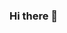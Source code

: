 ### Hi there 👋

<!--
**mdfazal/mdfazal** is a ✨ _special_ ✨ repository because its `README.md` (this file) appears on your GitHub profile.

Here are some ideas to get you started:

- 🔭 I’m currently working on Collegeshala
- 🌱 I’m currently learning Azure & Adobe XD
- 👯 I’m looking to collaborate on nothing as of now 
- 🤔 I’m looking for help with nothing as of now
- 💬 Ask me about Products
- 📫 How to reach me: fazalmd964@gmail.com
- 😄 Pronouns: He him
- ⚡ Fun fact: I don't have covid.
-->
